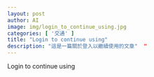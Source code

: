 ```yaml
---
layout: post
author: AI
image: img/login_to_continue_using.jpg
categories: [ '交通' ]
title: "Login to continue using"  
description: "這是一篇關於登入以繼續使用的文章"  "
---
```

Login to continue using
